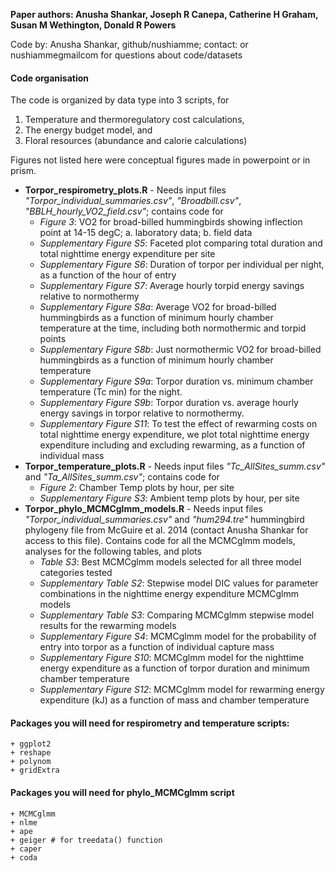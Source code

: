 **Paper authors: Anusha Shankar\, Joseph R Canepa, Catherine H Graham, Susan M Wethington, Donald R Powers**

Code by: Anusha Shankar, github/nushiamme; contact: or nushiamme<at>gmail<dot>com for questions about code/datasets

#### Code organisation

The code is organized by data type into 3 scripts, for
1. Temperature and thermoregulatory cost calculations,
2. The energy budget model, and
3. Floral resources (abundance and calorie calculations)

Figures not listed here were conceptual figures made in powerpoint or in prism.

-   **Torpor\_respirometry\_plots.R** - Needs input files *"Torpor\_individual\_summaries.csv"*, *"Broadbill.csv"*, *"BBLH\_hourly\_VO2\_field.csv"*; contains code for
    -   *Figure 3*: VO2 for broad-billed hummingbirds showing inflection point at 14-15 degC; a. laboratory data; b. field data
    -   *Supplementary Figure S5*: Faceted plot comparing total duration and total nighttime energy expenditure per site
    -   *Supplementary Figure S6*: Duration of torpor per individual per night, as a function of the hour of entry
    -   *Supplementary Figure S7*: Average hourly torpid energy savings relative to normothermy
    -   *Supplementary Figure S8a*: Average VO2 for broad-billed hummingbirds as a function of minimum hourly chamber temperature at the time, including both normothermic and torpid points
    -   *Supplementary Figure S8b*: Just normothermic VO2 for broad-billed hummingbirds as a function of minimum hourly chamber temperature
    -   *Supplementary Figure S9a*: Torpor duration vs. minimum chamber temperature (Tc min) for the night.
    -   *Supplementary Figure S9b*: Torpor duration vs. average hourly energy savings in torpor relative to normothermy.
    -   *Supplementary Figure S11*: To test the effect of rewarming costs on total nighttime energy expenditure, we plot total nighttime energy expenditure including and excluding rewarming, as a function of individual mass
-   **Torpor\_temperature\_plots.R** - Needs input files *"Tc\_AllSites\_summ.csv"* and *"Ta\_AllSites\_summ.csv"*; contains code for
    -   *Figure 2*: Chamber Temp plots by hour, per site
    -   *Supplementary Figure S3*: Ambient temp plots by hour, per site
-   **Torpor\_phylo\_MCMCglmm\_models.R** - Needs input files *"Torpor\_individual\_summaries.csv"* and *"hum294.tre"* hummingbird phylogeny file from McGuire et al. 2014 (contact Anusha Shankar for access to this file). Contains code for all the MCMCglmm models, analyses for the following tables, and plots
    -   *Table S3*: Best MCMCglmm models selected for all three model categories tested
    -   *Supplementary Table S2*: Stepwise model DIC values for parameter combinations in the nighttime energy expenditure MCMCglmm models
    -   *Supplementary Table S3*: Comparing MCMCglmm stepwise model results for the rewarming models
    -   *Supplementary Figure S4*: MCMCglmm model for the probability of entry into torpor as a function of individual capture mass
    -   *Supplementary Figure S10*: MCMCglmm model for the nighttime energy expenditure as a function of torpor duration and minimum chamber temperature
    -   *Supplementary Figure S12*: MCMCglmm model for rewarming energy expenditure (kJ) as a function of mass and chamber temperature

#### Packages you will need for respirometry and temperature scripts:

    + ggplot2
    + reshape
    + polynom
    + gridExtra

#### Packages you will need for phylo\_MCMCglmm script

    + MCMCglmm
    + nlme
    + ape
    + geiger # for treedata() function
    + caper
    + coda
